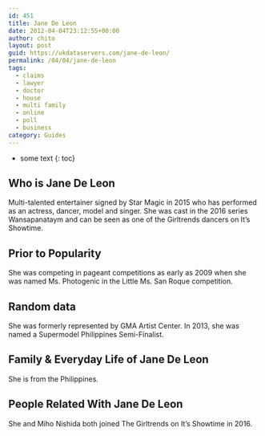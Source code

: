 ```yaml
---
id: 451
title: Jane De Leon
date: 2012-04-04T23:12:55+00:00
author: chito
layout: post
guid: https://ukdataservers.com/jane-de-leon/
permalink: /04/04/jane-de-leon
tags:
  - claims
  - lawyer
  - doctor
  - house
  - multi family
  - online
  - poll
  - business
category: Guides
---
```


* some text
{: toc}


## Who is  Jane De Leon
                  
                  
                  
Multi-talented entertainer signed by Star Magic in 2015 who has performed as an actress, dancer, model and singer. She was cast in the 2016 series Wansapanataym and can be seen as one of the Girltrends dancers on It&#8217;s Showtime.
                  
                
                
                
## Prior to Popularity 
                  
                  
                  
She was competing in pageant competitions as early as 2009 when she was named Ms. Photogenic in the Little Ms. San Roque competition.
                  
                
                
                
## Random data 
                  
                  
                  
She was formerly represented by GMA Artist Center. In 2013, she was named a Supermodel Philippines Semi-Finalist.
                  
                
                
                
## Family & Everyday Life of Jane De Leon
                  
                  
                  
She is from the Philippines.
                  
                
                
                
## People Related With  Jane De Leon
                  
                  
                  
She and Miho Nishida both joined The Girltrends on It&#8217;s Showtime in 2016.
                  
                
              
            
          
          
          
    
    
  
